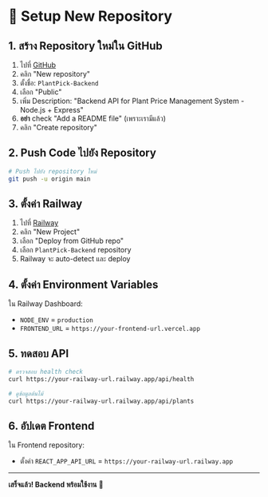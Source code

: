 # 🚀 Setup New Repository

## 1. สร้าง Repository ใหม่ใน GitHub

1. ไปที่ [GitHub](https://github.com)
2. คลิก "New repository"
3. ตั้งชื่อ: `PlantPick-Backend`
4. เลือก "Public"
5. เพิ่ม Description: "Backend API for Plant Price Management System - Node.js + Express"
6. **อย่า** check "Add a README file" (เพราะเรามีแล้ว)
7. คลิก "Create repository"

## 2. Push Code ไปยัง Repository

```bash
# Push ไปยัง repository ใหม่
git push -u origin main
```

## 3. ตั้งค่า Railway

1. ไปที่ [Railway](https://railway.app)
2. คลิก "New Project"
3. เลือก "Deploy from GitHub repo"
4. เลือก `PlantPick-Backend` repository
5. Railway จะ auto-detect และ deploy

## 4. ตั้งค่า Environment Variables

ใน Railway Dashboard:
- `NODE_ENV` = `production`
- `FRONTEND_URL` = `https://your-frontend-url.vercel.app`

## 5. ทดสอบ API

```bash
# ตรวจสอบ health check
curl https://your-railway-url.railway.app/api/health

# ดูข้อมูลต้นไม้
curl https://your-railway-url.railway.app/api/plants
```

## 6. อัปเดต Frontend

ใน Frontend repository:
- ตั้งค่า `REACT_APP_API_URL` = `https://your-railway-url.railway.app`

---

**เสร็จแล้ว! Backend พร้อมใช้งาน** 🌱
